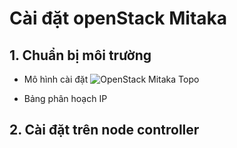 # Cài đặt openStack Mitaka

## 1. Chuẩn bị môi trường
- Mô hình cài đặt
![OpenStack Mitaka Topo](/images/Mitaka-topo.png)

- Bảng phân hoạch IP

## 2. Cài đặt trên node controller